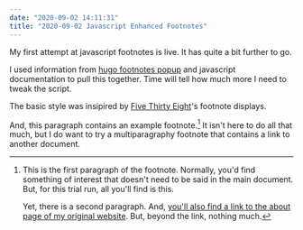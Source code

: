 ```yaml
---
date: "2020-09-02 14:11:31"
title: "2020-09-02 Javascript Enhanced Footnotes"
---
```


My first attempt at javascript footnotes is live. It has quite a bit further to go.

I used information from [hugo footnotes popup](https://www.vojtech.net/posts/hugo-footnotes-popup/) and javascript documentation to pull this together. Time will tell how much more I need to tweak the script.

The basic style was insipired by [Five Thirty Eight](https://fivethirtyeight.com/)'s footnote displays.

And, this paragraph contains an example footnote.[^1] It isn't here to do all that much, but I do want to try a multiparagraphy footnote that contains a link to another document.

[^1]:
    This is the first paragraph of the footnote. Normally, you'd find something of interest that doesn't need to be said in the main document. But, for this trial run, all you'll find is this.
    
    Yet, there is a second paragraph. And, [you'll also find a link to the about page of my original website](https://ajcindustries.com). But, beyond the link, nothing much.